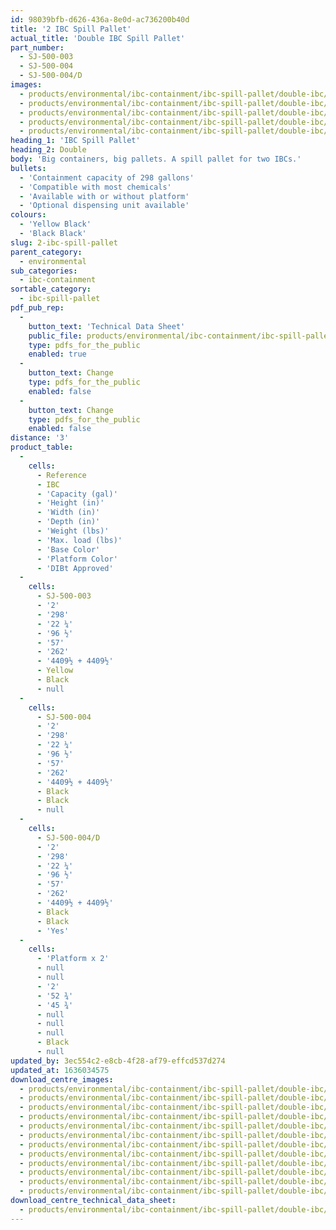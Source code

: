 ```yaml
---
id: 98039bfb-d626-436a-8e0d-ac736200b40d
title: '2 IBC Spill Pallet'
actual_title: 'Double IBC Spill Pallet'
part_number:
  - SJ-500-003
  - SJ-500-004
  - SJ-500-004/D
images:
  - products/environmental/ibc-containment/ibc-spill-pallet/double-ibc/images-lr/SJ-500-002_02.jpg
  - products/environmental/ibc-containment/ibc-spill-pallet/double-ibc/images-lr/SJ-500-002_01.jpg
  - products/environmental/ibc-containment/ibc-spill-pallet/double-ibc/images-lr/SJ-500-004_01.jpg
  - products/environmental/ibc-containment/ibc-spill-pallet/double-ibc/images-lr/SJ-500-004_02.jpg
  - products/environmental/ibc-containment/ibc-spill-pallet/double-ibc/images-lr/SJ-500-004_03.jpg
heading_1: 'IBC Spill Pallet'
heading_2: Double
body: 'Big containers, big pallets. A spill pallet for two IBCs.'
bullets:
  - 'Containment capacity of 298 gallons'
  - 'Compatible with most chemicals'
  - 'Available with or without platform'
  - 'Optional dispensing unit available'
colours:
  - 'Yellow Black'
  - 'Black Black'
slug: 2-ibc-spill-pallet
parent_category:
  - environmental
sub_categories:
  - ibc-containment
sortable_category:
  - ibc-spill-pallet
pdf_pub_rep:
  -
    button_text: 'Technical Data Sheet'
    public_file: products/environmental/ibc-containment/ibc-spill-pallet/double-ibc/pdf-lr/EV-Spill-Pallet-(2-IBC)-TD_US.pdf
    type: pdfs_for_the_public
    enabled: true
  -
    button_text: Change
    type: pdfs_for_the_public
    enabled: false
  -
    button_text: Change
    type: pdfs_for_the_public
    enabled: false
distance: '3'
product_table:
  -
    cells:
      - Reference
      - IBC
      - 'Capacity (gal)'
      - 'Height (in)'
      - 'Width (in)'
      - 'Depth (in)'
      - 'Weight (lbs)'
      - 'Max. load (lbs)'
      - 'Base Color'
      - 'Platform Color'
      - 'DIBt Approved'
  -
    cells:
      - SJ-500-003
      - '2'
      - '298'
      - '22 ¼'
      - '96 ½'
      - '57'
      - '262'
      - '4409½ + 4409½'
      - Yellow
      - Black
      - null
  -
    cells:
      - SJ-500-004
      - '2'
      - '298'
      - '22 ¼'
      - '96 ½'
      - '57'
      - '262'
      - '4409½ + 4409½'
      - Black
      - Black
      - null
  -
    cells:
      - SJ-500-004/D
      - '2'
      - '298'
      - '22 ¼'
      - '96 ½'
      - '57'
      - '262'
      - '4409½ + 4409½'
      - Black
      - Black
      - 'Yes'
  -
    cells:
      - 'Platform x 2'
      - null
      - null
      - '2'
      - '52 ¾'
      - '45 ¾'
      - null
      - null
      - null
      - Black
      - null
updated_by: 3ec554c2-e8cb-4f28-af79-effcd537d274
updated_at: 1636034575
download_centre_images:
  - products/environmental/ibc-containment/ibc-spill-pallet/double-ibc/images-hr/SJ-500-003_01.jpg
  - products/environmental/ibc-containment/ibc-spill-pallet/double-ibc/images-hr/SJ-500-003_02.jpg
  - products/environmental/ibc-containment/ibc-spill-pallet/double-ibc/images-hr/SJ-500-003_03.jpg
  - products/environmental/ibc-containment/ibc-spill-pallet/double-ibc/images-hr/SJ-500-003_04.jpg
  - products/environmental/ibc-containment/ibc-spill-pallet/double-ibc/images-hr/SJ-500-003_05.jpg
  - products/environmental/ibc-containment/ibc-spill-pallet/double-ibc/images-hr/SJ-500-004_01.jpg
  - products/environmental/ibc-containment/ibc-spill-pallet/double-ibc/images-hr/SJ-500-004_02.jpg
  - products/environmental/ibc-containment/ibc-spill-pallet/double-ibc/images-hr/SJ-500-004_03.jpg
  - products/environmental/ibc-containment/ibc-spill-pallet/double-ibc/images-hr/SJ-500-004_04.jpg
  - products/environmental/ibc-containment/ibc-spill-pallet/double-ibc/images-hr/SJ-500-004_05.jpg
  - products/environmental/ibc-containment/ibc-spill-pallet/double-ibc/images-hr/SJ-500-004_06.jpg
  - products/environmental/ibc-containment/ibc-spill-pallet/double-ibc/images-hr/SJ-500-004_07.jpg
download_centre_technical_data_sheet:
  - products/environmental/ibc-containment/ibc-spill-pallet/double-ibc/pdf-hr/EV-Spill-Pallet-(2-IBC)-TD_US.pdf
---
```

